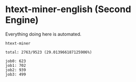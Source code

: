 # htext-miner-english (Second Engine)

Everything doing here is automated.

```
htext-miner

total: 2763/9523 (29.013966187125906%)

job0: 623
job1: 702
job2: 939
job3: 499
```